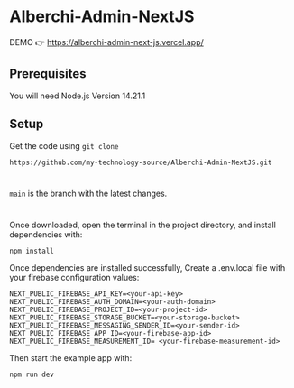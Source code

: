 # Alberchi-Admin-NextJS

DEMO 👉️ https://alberchi-admin-next-js.vercel.app/

## Prerequisites
You will need Node.js Version 14.21.1

## Setup 
Get the code using `git clone` 
```
https://github.com/my-technology-source/Alberchi-Admin-NextJS.git
```
# 
`main` is the branch with the latest changes.
#
Once downloaded, open the terminal in the project directory, and install dependencies with:
```
npm install
```

Once dependencies are installed successfully, Create a .env.local file with your firebase configuration values:
```
NEXT_PUBLIC_FIREBASE_API_KEY=<your-api-key>
NEXT_PUBLIC_FIREBASE_AUTH_DOMAIN=<your-auth-domain>
NEXT_PUBLIC_FIREBASE_PROJECT_ID=<your-project-id>
NEXT_PUBLIC_FIREBASE_STORAGE_BUCKET=<your-storage-bucket>
NEXT_PUBLIC_FIREBASE_MESSAGING_SENDER_ID=<your-sender-id>
NEXT_PUBLIC_FIREBASE_APP_ID=<your-firebase-app-id>
NEXT_PUBLIC_FIREBASE_MEASUREMENT_ID= <your-firebase-measurement-id>
```

Then start the example app with:
```
npm run dev
``` 
